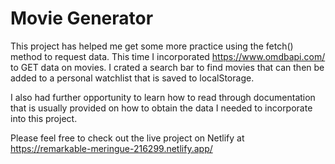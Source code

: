 # Movie Generator

This project has helped me get some more practice using the fetch() method
to request data. This time I incorporated https://www.omdbapi.com/ to GET
data on movies. I crated a search bar to find movies that can then be added
to a personal watchlist that is saved to localStorage.

I also had further opportunity to learn how to read through documentation that
is usually provided on how to obtain the data I needed to incorporate into this project.

Please feel free to check out the live project on Netlify at https://remarkable-meringue-216299.netlify.app/

